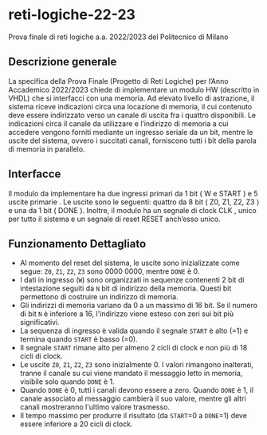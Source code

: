 # reti-logiche-22-23
Prova finale di reti logiche a.a. 2022/2023 del Politecnico di Milano

## Descrizione generale
La specifica della Prova Finale (Progetto di Reti Logiche) per l’Anno Accademico
2022/2023 chiede di implementare un modulo HW (descritto in VHDL) che si interfacci con
una memoria.
Ad elevato livello di astrazione, il sistema riceve indicazioni circa una locazione di memoria,
il cui contenuto deve essere indirizzato verso un canale di uscita fra i quattro disponibili.
Le indicazioni circa il canale da utilizzare e l’indirizzo di memoria a cui accedere vengono
forniti mediante un ingresso seriale da un bit, mentre le uscite del sistema, ovvero i succitati
canali, forniscono tutti i bit della parola di memoria in parallelo.

## Interfacce
Il modulo da implementare ha due ingressi primari da 1 bit ( W e START ) e 5 uscite
primarie . Le uscite sono le seguenti: quattro da 8 bit ( Z0, Z1, Z2, Z3 ) e una da 1 bit ( DONE ).
Inoltre, il modulo ha un segnale di clock CLK , unico per tutto il sistema e un segnale di reset
RESET anch’esso unico.

## Funzionamento Dettagliato
- Al momento del reset del sistema, le uscite sono inizializzate come segue: `Z0`, `Z1`, `Z2`, `Z3` sono 0000 0000, mentre `DONE` è 0.
- I dati in ingresso (`W`) sono organizzati in sequenze contenenti 2 bit di intestazione seguiti da `N` bit di indirizzo della memoria. Questi bit permettono di costruire un indirizzo di memoria.
- Gli indirizzi di memoria variano da 0 a un massimo di 16 bit. Se il numero di bit `N` è inferiore a 16, l'indirizzo viene esteso con zeri sui bit più significativi.
- La sequenza di ingresso è valida quando il segnale `START` è alto (=1) e termina quando `START` è basso (=0).
- Il segnale `START` rimane alto per almeno 2 cicli di clock e non più di 18 cicli di clock.
- Le uscite `Z0`, `Z1`, `Z2`, `Z3` sono inizialmente 0. I valori rimangono inalterati, tranne il canale su cui viene mandato il messaggio letto in memoria, visibile solo quando `DONE` è 1.
- Quando `DONE` è 0, tutti i canali devono essere a zero. Quando `DONE` è 1, il canale associato al messaggio cambierà il suo valore, mentre gli altri canali mostreranno l'ultimo valore trasmesso.
- Il tempo massimo per produrre il risultato (da `START`=0 a `DONE`=1) deve essere inferiore a 20 cicli di clock.
